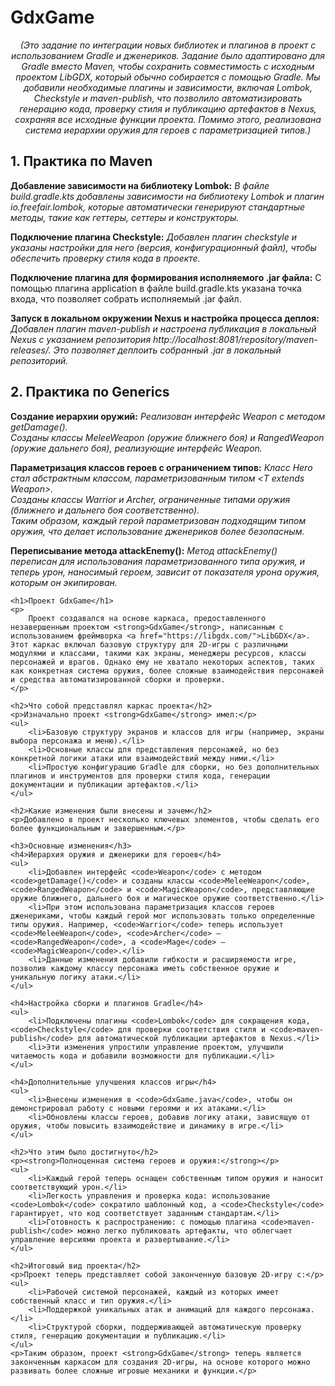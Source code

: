 <h1><b>GdxGame</b></h1>

<div align="center"><i>(Это задание по интеграции новых библиотек и плагинов в проект с использованием Gradle и дженериков. Задание было адаптировано для Gradle вместо Maven, чтобы сохранить совместимость с исходным проектом LibGDX, который обычно собирается с помощью Gradle. Мы добавили необходимые плагины и зависимости, включая Lombok, Checkstyle и maven-publish, что позволило автоматизировать генерацию кода, проверку стиля и публикацию артефактов в Nexus, сохраняя все исходные функции проекта. Помимо этого, реализована система иерархии оружия для героев с параметризацией типов.)</i></div>

<h2>1. Практика по Maven</h2>

<b>Добавление зависимости на библиотеку Lombok:</b>
<i>В файле build.gradle.kts добавлены зависимости на библиотеку Lombok и плагин io.freefair.lombok, которые автоматически генерируют стандартные методы, такие как геттеры, сеттеры и конструкторы.</i>

<b>Подключение плагина Checkstyle:</b>
<i>Добавлен плагин checkstyle и указаны настройки для него (версия, конфигурационный файл), чтобы обеспечить проверку стиля кода в проекте.</i>

<b>Подключение плагина для формирования исполняемого .jar файла:</b>
С помощью плагина application в файле build.gradle.kts указана точка входа, что позволяет собрать исполняемый .jar файл.

<b>Запуск в локальном окружении Nexus и настройка процесса деплоя:</b>
<i>Добавлен плагин maven-publish и настроена публикация в локальный Nexus с указанием репозитория http://localhost:8081/repository/maven-releases/. Это позволяет деплоить собранный .jar в локальный репозиторий.</i>

<h2>2. Практика по Generics</h2>

<b>Создание иерархии оружий:</b>
<i>Реализован интерфейс Weapon с методом getDamage().</i><br>
<i>Созданы классы MeleeWeapon (оружие ближнего боя) и RangedWeapon (оружие дальнего боя), реализующие интерфейс Weapon.</i>

<b>Параметризация классов героев с ограничением типов:</b>
<i>Класс Hero стал абстрактным классом, параметризованным типом &lt;T extends Weapon&gt;.</i><br>
<i>Созданы классы Warrior и Archer, ограниченные типами оружия (ближнего и дальнего боя соответственно).</i><br>
<i>Таким образом, каждый герой параметризован подходящим типом оружия, что делает использование дженериков более безопасным.</i>

<b>Переписывание метода attackEnemy():</b>
<i>Метод attackEnemy() переписан для использования параметризованного типа оружия, и теперь урон, наносимый героем, зависит от показателя урона оружия, которым он экипирован.</i>

    <h1>Проект GdxGame</h1>
    <p>
        Проект создавался на основе каркаса, предоставленного незавершенным проектом <strong>GdxGame</strong>, написанным с использованием фреймворка <a href="https://libgdx.com/">LibGDX</a>. Этот каркас включал базовую структуру для 2D-игры с различными модулями и классами, такими как экраны, менеджеры ресурсов, классы персонажей и врагов. Однако ему не хватало некоторых аспектов, таких как конкретная система оружия, более сложные взаимодействия персонажей и средства автоматизированной сборки и проверки.
    </p>

    <h2>Что собой представлял каркас проекта</h2>
    <p>Изначально проект <strong>GdxGame</strong> имел:</p>
    <ul>
        <li>Базовую структуру экранов и классов для игры (например, экраны выбора персонажа и меню).</li>
        <li>Основные классы для представления персонажей, но без конкретной логики атаки или взаимодействий между ними.</li>
        <li>Простую конфигурацию Gradle для сборки, но без дополнительных плагинов и инструментов для проверки стиля кода, генерации документации и публикации артефактов.</li>
    </ul>

    <h2>Какие изменения были внесены и зачем</h2>
    <p>Добавлено в проект несколько ключевых элементов, чтобы сделать его более функциональным и завершенным.</p>
    
    <h3>Основные изменения</h3>
    <h4>Иерархия оружия и дженерики для героев</h4>
    <ul>
        <li>Добавлен интерфейс <code>Weapon</code> с методом <code>getDamage()</code> и созданы классы <code>MeleeWeapon</code>, <code>RangedWeapon</code> и <code>MagicWeapon</code>, представляющие оружие ближнего, дальнего боя и магическое оружие соответственно.</li>
        <li>При этом использована параметризация классов героев дженериками, чтобы каждый герой мог использовать только определенные типы оружия. Например, <code>Warrior</code> теперь использует <code>MeleeWeapon</code>, <code>Archer</code> — <code>RangedWeapon</code>, а <code>Mage</code> — <code>MagicWeapon</code>.</li>
        <li>Данные изменения добавили гибкости и расширяемости игре, позволив каждому классу персонажа иметь собственное оружие и уникальную логику атаки.</li>
    </ul>

    <h4>Настройка сборки и плагинов Gradle</h4>
    <ul>
        <li>Подключены плагины <code>Lombok</code> для сокращения кода, <code>Checkstyle</code> для проверки соответствия стиля и <code>maven-publish</code> для автоматической публикации артефактов в Nexus.</li>
        <li>Эти изменения упростили управление проектом, улучшили читаемость кода и добавили возможности для публикации.</li>
    </ul>

    <h4>Дополнительные улучшения классов игры</h4>
    <ul>
        <li>Внесены изменения в <code>GdxGame.java</code>, чтобы он демонстрировал работу с новыми героями и их атаками.</li>
        <li>Обновлены классы героев, добавив логику атаки, зависящую от оружия, чтобы повысить взаимодействие и динамику в игре.</li>
    </ul>

    <h2>Что этим было достигнуто</h2>
    <p><strong>Полноценная система героев и оружия:</strong></p>
    <ul>
        <li>Каждый герой теперь оснащен собственным типом оружия и наносит соответствующий урон.</li>
        <li>Легкость управления и проверка кода: использование <code>Lombok</code> сократило шаблонный код, а <code>Checkstyle</code> гарантирует, что код соответствует заданным стандартам.</li>
        <li>Готовность к распространению: с помощью плагина <code>maven-publish</code> можно легко публиковать артефакты, что облегчает управление версиями проекта и развертывание.</li>
    </ul>

    <h2>Итоговый вид проекта</h2>
    <p>Проект теперь представляет собой законченную базовую 2D-игру с:</p>
    <ul>
        <li>Рабочей системой персонажей, каждый из которых имеет собственный класс и тип оружия.</li>
        <li>Поддержкой уникальных атак и анимаций для каждого персонажа.</li>
        <li>Структурой сборки, поддерживающей автоматическую проверку стиля, генерацию документации и публикацию.</li>
    </ul>
    <p>Таким образом, проект <strong>GdxGame</strong> теперь является законченным каркасом для создания 2D-игры, на основе которого можно развивать более сложные игровые механики и функции.</p>
